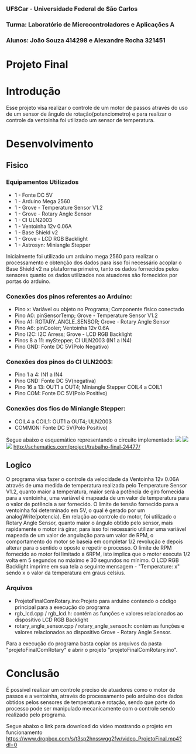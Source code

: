 ### UFSCar - Universidade Federal de São Carlos
### Turma: Laboratório de Microcontroladores e Aplicações A
### Alunos: João Souza 414298 e Alexandre Rocha 321451


# Projeto Final

# Introdução

Esse projeto visa realizar o controle de um motor de passos através do uso de um sensor de ângulo de rotação(potenciometro) e para realizar o controle da ventoinha foi utilizado um sensor de temperatura.

# Desenvolvimento
## Fisico
### Equipamentos Utilizados
* 1 - Fonte DC 5V
* 1 - Arduino Mega 2560
* 1 - Grove - Temperature Sensor V1.2
* 1 - Grove - Rotary Angle Sensor
* 1 - CI ULN2003
* 1 - Ventoinha 12v 0.06A
* 1 - Base Shield v2
* 1 - Grove - LCD RGB Backlight
* 1 - Astrosyn: Miniangle Stepper

Inicialmente foi utilizado um arduino mega 2560 para realizar o processamento e obtenção dos dados para isso foi necessário acoplar o Base Shield v2 na plataforma primeiro, tanto os dados fornecidos pelos sensores quanto os dados utilizados nos atuadores são fornecidos por portas do arduino. 
### Conexões dos pinos referentes ao Arduino:
* Pino x: Variável ou objeto no Programa; Componente físico conectado
* Pino A0: pinSensorTemp; Grove - Temperature Sensor V1.2
* Pino A1: ROTARY_ANGLE_SENSOR; Grove - Rotary Angle Sensor
* Pino A6: pinCooler; Ventoinha 12v 0.6A
* Pino I2C: I2C Arress; Grove - LCD RGB Backlight
* Pinos 8 a 11: myStepper; CI ULN2003 (IN1 a IN4)
* Pino GND: Fonte DC 5V(Polo Negativo)

### Conexões dos pinos do CI ULN2003:
* Pino 1 a 4: IN1 a IN4
* Pino GND: Fonte DC 5V(negativa)
* Pino 16 a 13: OUT1 a OUT4; Miniangle Stepper COIL4 a COIL1
* Pino COM: Fonte DC 5V(Polo Positivo)

### Conexões dos fios do Miniangle Stepper:
* COIL4 a COIL1: OUT1 a OUT4; ULN2003
* COMMON: Fonte DC 5V(Polo Positivo)

Segue abaixo o esquemático representando o circuito implementado:
![](http://i.imgur.com/yawfk78.png)
![](http://i.imgur.com/isOR4jj.jpg)
![](http://i.imgur.com/eN0YeEw.jpg)
http://schematics.com/project/trabalho-final-24477/

## Logico
O programa visa fazer o controle da velocidade da Ventoinha 12v 0.06A através de uma medida de temperatura realizada pelo Temperature Sensor V1.2, quanto maior a temperatura, maior será a potência de giro fornecida para a ventoinha, uma variável é mapeada de um valor de temperatura para o valor de potência a ser fornecido.
O limite de tensão fornecido para a ventoinha foi determinado em 5V, o qual é gerado por um analogWrite(potencia).
Em relação ao controle do motor, foi utilizado o Rotary Angle Sensor, quanto maior o ângulo obtido pelo sensor, mais rapidamente o motor irá girar, para isso foi necessário utilizar uma variável mapeada de um valor de angulação para um valor de RPM, o comportamento do motor se baseia em completar 1/2 revolução e depois alterar para o sentido o oposto e repetir o processo.
O limite de RPM fornecido ao motor foi limitado a 6RPM, isto implica que o motor executa 1/2 volta em 5 segundos no máximo e 30 segundos no mínimo.
O LCD RGB Backlight imprime em sua tela a seguinte mensagem - "Temperature: x" sendo x o valor da temperatura em graus celsius.
### Arquivos
* ProjetoFinalComRotary.ino:Projeto para arduino contendo o código principal para a execução do programa
* rgb_lcd.cpp / rgb_lcd.h: contém as funções e valores relacionados ao dispositivo LCD RGB Backlight
* rotary_angle_sensor.cpp / rotary_angle_sensor.h: contém as funções e valores relacionados ao dispositivo Grove - Rotary Angle Sensor.

Para a execução do programa basta copiar os arquivos da pasta "projetoFinalComRotary" e abrir o projeto "projetoFinalComRotary.ino".

# Conclusão
É possível realizar um controle preciso de atuadores como o motor de passos e a ventoinha, através do processamento pelo arduino dos dados obtidos pelos sensores de temperatura e rotação, sendo que parte do processo pode ser manipulado mecanicamente com o controle sendo realizado pelo programa.

Segue abaixo o link para download do video mostrando o projeto em funcionamento
https://www.dropbox.com/s/t3sp2hnsswgg2fw/video_ProjetoFinal.mp4?dl=0
